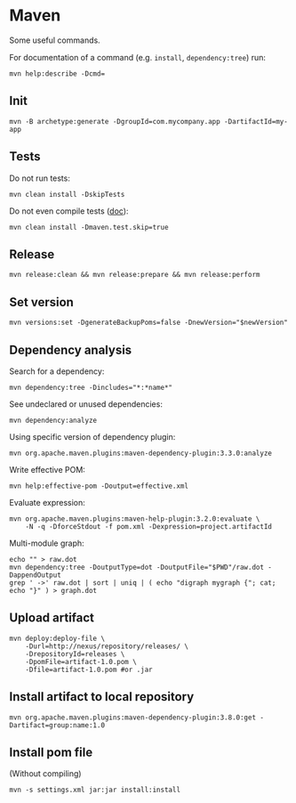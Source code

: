 # Maven

Some useful commands.

For documentation of a command (e.g. `install`, `dependency:tree`) run:

```shell
mvn help:describe -Dcmd=
```

## Init

```shell
mvn -B archetype:generate -DgroupId=com.mycompany.app -DartifactId=my-app
```

## Tests

Do not run tests:

```shell
mvn clean install -DskipTests
```

Do not even compile tests ([doc](https://maven.apache.org/surefire/maven-surefire-plugin/examples/skipping-tests.html
)):

```shell
mvn clean install -Dmaven.test.skip=true
```

## Release

```shell
mvn release:clean && mvn release:prepare && mvn release:perform
```

## Set version
```shell
mvn versions:set -DgenerateBackupPoms=false -DnewVersion="$newVersion"
```

## Dependency analysis

Search for a dependency:

```shell
mvn dependency:tree -Dincludes="*:*name*"
```

See undeclared or unused dependencies:

```shell
mvn dependency:analyze
```

Using specific version of dependency plugin:
```shell
mvn org.apache.maven.plugins:maven-dependency-plugin:3.3.0:analyze
```

Write effective POM:

```shell
mvn help:effective-pom -Doutput=effective.xml
```

Evaluate expression:

```shell
mvn org.apache.maven.plugins:maven-help-plugin:3.2.0:evaluate \
    -N -q -DforceStdout -f pom.xml -Dexpression=project.artifactId
```

Multi-module graph:

```shell
echo "" > raw.dot
mvn dependency:tree -DoutputType=dot -DoutputFile="$PWD"/raw.dot -DappendOutput
grep ' ->' raw.dot | sort | uniq | ( echo "digraph mygraph {"; cat; echo "}" ) > graph.dot
```

## Upload artifact

```shell
mvn deploy:deploy-file \
    -Durl=http://nexus/repository/releases/ \
    -DrepositoryId=releases \
    -DpomFile=artifact-1.0.pom \
    -Dfile=artifact-1.0.pom #or .jar
```

## Install artifact to local repository

```shell
mvn org.apache.maven.plugins:maven-dependency-plugin:3.8.0:get -Dartifact=group:name:1.0
```

## Install pom file

(Without compiling)
```shell
mvn -s settings.xml jar:jar install:install
```
